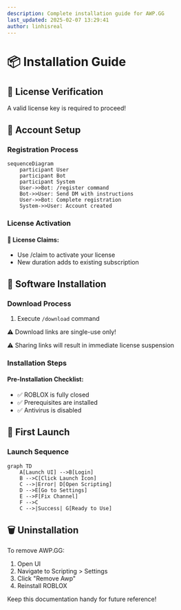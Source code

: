 ```yaml
---
description: Complete installation guide for AWP.GG
last_updated: 2025-02-07 13:29:41
author: linhisreal
---
```


# 📦 Installation Guide

## 🔑 License Verification

<div class="custom-block warning">
  <p>A valid license key is required to proceed!</p>
</div>

## 👤 Account Setup

### Registration Process

```mermaid
sequenceDiagram
    participant User
    participant Bot
    participant System
    User->>Bot: /register command
    Bot->>User: Send DM with instructions
    User->>Bot: Complete registration
    System->>User: Account created
```

### License Activation

<div class="custom-block info">
  <h4>📝 License Claims:</h4>
  <ul>
    <li>Use /claim to activate your license</li>
    <li>New duration adds to existing subscription</li>
  </ul>
</div>

## 💾 Software Installation

### Download Process

1. Execute `/download` command
   
<div class="custom-block danger">
  <p>⚠️ Download links are single-use only!</p>
  <p>⚠️ Sharing links will result in immediate license suspension</p>
</div>

### Installation Steps

<div class="custom-block step">
  <h4>Pre-Installation Checklist:</h4>
  <ul>
    <li>✅ ROBLOX is fully closed</li>
    <li>✅ Prerequisites are installed</li>
    <li>✅ Antivirus is disabled</li>
  </ul>
</div>

## 🚀 First Launch

### Launch Sequence

```mermaid
graph TD
    A[Launch UI] -->B[Login]
    B -->C[Click Launch Icon]
    C -->|Error| D[Open Scripting]
    D -->E[Go to Settings]
    E -->F[Fix Channel]
    F -->C
    C -->|Success| G[Ready to Use]
```

## 🗑️ Uninstallation

To remove AWP.GG:

1. Open UI
2. Navigate to Scripting > Settings
3. Click "Remove Awp"
4. Reinstall ROBLOX

<div class="custom-block tip">
  <p>Keep this documentation handy for future reference!</p>
</div>
